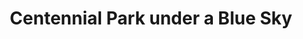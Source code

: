 ---
title: "Centennial Park under a Blue Sky"
picture: "/assets/camera-roll/2023/2023-06-05-centennial-park-under-a-blue-sky/20230605_003625789_iOS.jpg"
thumbnail: "/assets/camera-roll/2023/2023-06-05-centennial-park-under-a-blue-sky/20230605_003625789_iOS-thumbnail.jpg"
location:
  - Centennial Park
near:
  - Weathered paint at North Creek School
  - Trail through Centennial Park
tags:
  - sky
  - tree
---